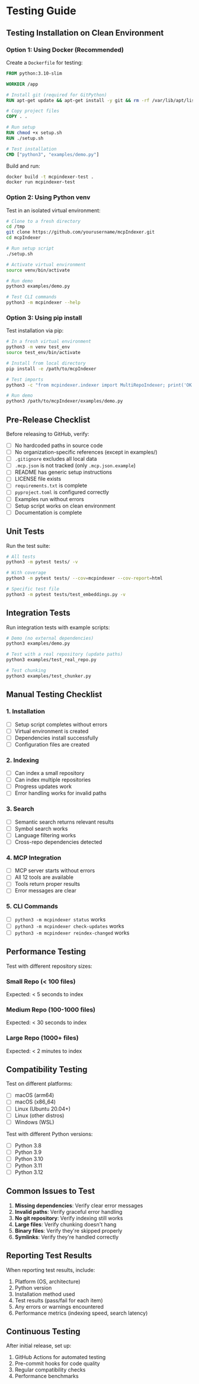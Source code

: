 # Testing Guide

## Testing Installation on Clean Environment

### Option 1: Using Docker (Recommended)

Create a `Dockerfile` for testing:

```dockerfile
FROM python:3.10-slim

WORKDIR /app

# Install git (required for GitPython)
RUN apt-get update && apt-get install -y git && rm -rf /var/lib/apt/lists/*

# Copy project files
COPY . .

# Run setup
RUN chmod +x setup.sh
RUN ./setup.sh

# Test installation
CMD ["python3", "examples/demo.py"]
```

Build and run:
```bash
docker build -t mcpindexer-test .
docker run mcpindexer-test
```

### Option 2: Using Python venv

Test in an isolated virtual environment:

```bash
# Clone to a fresh directory
cd /tmp
git clone https://github.com/yourusername/mcpIndexer.git
cd mcpIndexer

# Run setup script
./setup.sh

# Activate virtual environment
source venv/bin/activate

# Run demo
python3 examples/demo.py

# Test CLI commands
python3 -m mcpindexer --help
```

### Option 3: Using pip install

Test installation via pip:

```bash
# In a fresh virtual environment
python3 -m venv test_env
source test_env/bin/activate

# Install from local directory
pip install -e /path/to/mcpIndexer

# Test imports
python3 -c "from mcpindexer.indexer import MultiRepoIndexer; print('OK')"

# Run demo
python3 /path/to/mcpIndexer/examples/demo.py
```

## Pre-Release Checklist

Before releasing to GitHub, verify:

- [ ] No hardcoded paths in source code
- [ ] No organization-specific references (except in examples/)
- [ ] `.gitignore` excludes all local data
- [ ] `.mcp.json` is not tracked (only `.mcp.json.example`)
- [ ] README has generic setup instructions
- [ ] LICENSE file exists
- [ ] `requirements.txt` is complete
- [ ] `pyproject.toml` is configured correctly
- [ ] Examples run without errors
- [ ] Setup script works on clean environment
- [ ] Documentation is complete

## Unit Tests

Run the test suite:

```bash
# All tests
python3 -m pytest tests/ -v

# With coverage
python3 -m pytest tests/ --cov=mcpindexer --cov-report=html

# Specific test file
python3 -m pytest tests/test_embeddings.py -v
```

## Integration Tests

Run integration tests with example scripts:

```bash
# Demo (no external dependencies)
python3 examples/demo.py

# Test with a real repository (update paths)
python3 examples/test_real_repo.py

# Test chunking
python3 examples/test_chunker.py
```

## Manual Testing Checklist

### 1. Installation
- [ ] Setup script completes without errors
- [ ] Virtual environment is created
- [ ] Dependencies install successfully
- [ ] Configuration files are created

### 2. Indexing
- [ ] Can index a small repository
- [ ] Can index multiple repositories
- [ ] Progress updates work
- [ ] Error handling works for invalid paths

### 3. Search
- [ ] Semantic search returns relevant results
- [ ] Symbol search works
- [ ] Language filtering works
- [ ] Cross-repo dependencies detected

### 4. MCP Integration
- [ ] MCP server starts without errors
- [ ] All 12 tools are available
- [ ] Tools return proper results
- [ ] Error messages are clear

### 5. CLI Commands
- [ ] `python3 -m mcpindexer status` works
- [ ] `python3 -m mcpindexer check-updates` works
- [ ] `python3 -m mcpindexer reindex-changed` works

## Performance Testing

Test with different repository sizes:

### Small Repo (< 100 files)
Expected: < 5 seconds to index

### Medium Repo (100-1000 files)
Expected: < 30 seconds to index

### Large Repo (1000+ files)
Expected: < 2 minutes to index

## Compatibility Testing

Test on different platforms:

- [ ] macOS (arm64)
- [ ] macOS (x86_64)
- [ ] Linux (Ubuntu 20.04+)
- [ ] Linux (other distros)
- [ ] Windows (WSL)

Test with different Python versions:

- [ ] Python 3.8
- [ ] Python 3.9
- [ ] Python 3.10
- [ ] Python 3.11
- [ ] Python 3.12

## Common Issues to Test

1. **Missing dependencies**: Verify clear error messages
2. **Invalid paths**: Verify graceful error handling
3. **No git repository**: Verify indexing still works
4. **Large files**: Verify chunking doesn't hang
5. **Binary files**: Verify they're skipped properly
6. **Symlinks**: Verify they're handled correctly

## Reporting Test Results

When reporting test results, include:

1. Platform (OS, architecture)
2. Python version
3. Installation method used
4. Test results (pass/fail for each item)
5. Any errors or warnings encountered
6. Performance metrics (indexing speed, search latency)

## Continuous Testing

After initial release, set up:

1. GitHub Actions for automated testing
2. Pre-commit hooks for code quality
3. Regular compatibility checks
4. Performance benchmarks
